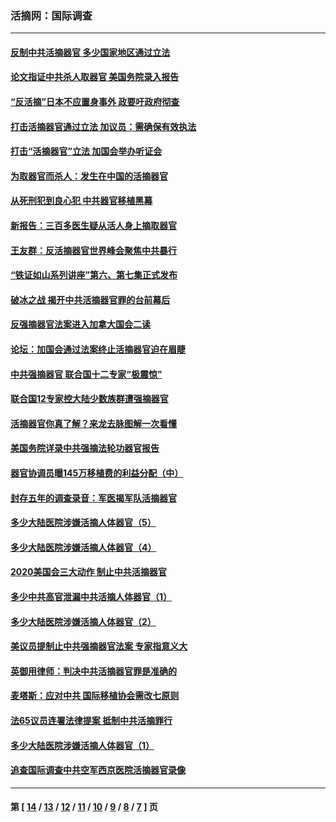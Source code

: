 ### 活摘网：国际调查
---
#### [反制中共活摘器官 多少国家地区通过立法](../../pages/nf5947/n14009863.md?07180430) 
#### [论文指证中共杀人取器官 美国务院录入报告](../../pages/nf5947/n13999890.md?07180430) 
#### [“反活摘”日本不应置身事外 政要吁政府彻查](../../pages/nf5947/n13971188.md?07180430) 
#### [打击活摘器官通过立法 加议员：需确保有效执法](../../pages/nf5947/n13886356.md?07180430) 
#### [打击“活摘器官”立法 加国会举办听证会](../../pages/nf5947/n13869362.md?07180430) 
#### [为取器官而杀人：发生在中国的活摘器官](../../pages/nf5947/n13794731.md?07180430) 
#### [从死刑犯到良心犯 中共器官移植黑幕](../../pages/nf5947/n13764669.md?07180430) 
#### [新报告：三百多医生疑从活人身上摘取器官](../../pages/nf5947/n13703044.md?07180430) 
#### [王友群：反活摘器官世界峰会聚焦中共暴行](../../pages/nf5947/n13250738.md?07180430) 
#### [“铁证如山系列讲座”第六、第七集正式发布](../../pages/nf5947/n13106287.md?07180430) 
#### [破冰之战 揭开中共活摘器官罪的台前幕后](../../pages/nf5947/n13082457.md?07180430) 
#### [反强摘器官法案进入加拿大国会二读](../../pages/nf5947/n13033450.md?07180430) 
#### [论坛：加国会通过法案终止活摘器官迫在眉睫](../../pages/nf5947/n13029839.md?07180430) 
#### [中共强摘器官 联合国十二专家“极震惊”](../../pages/nf5947/n13024313.md?07180430) 
#### [联合国12专家控大陆少数族群遭强摘器官](../../pages/nf5947/n13023877.md?07180430) 
#### [活摘器官你真了解？来龙去脉图解一次看懂](../../pages/nf5947/n13013820.md?07180430) 
#### [美国务院详录中共强摘法轮功器官报告](../../pages/nf5947/n12944519.md?07180430) 
#### [器官协调员曝145万移植费的利益分配（中）](../../pages/nf5947/n12894547.md?07180430) 
#### [封存五年的调查录音：军医揭军队活摘器官](../../pages/nf5947/n12798692.md?07180430) 
#### [多少大陆医院涉嫌活摘人体器官（5）](../../pages/nf5947/n12768383.md?07180430) 
#### [多少大陆医院涉嫌活摘人体器官（4）](../../pages/nf5947/n12664434.md?07180430) 
#### [2020美国会三大动作 制止中共活摘器官](../../pages/nf5947/n12682004.md?07180430) 
#### [多少中共高官泄漏中共活摘人体器官（1）](../../pages/nf5947/n12671234.md?07180430) 
#### [多少大陆医院涉嫌活摘人体器官（2）](../../pages/nf5947/n12655589.md?07180430) 
#### [美议员提制止中共强摘器官法案 专家指意义大](../../pages/nf5947/n12630561.md?07180430) 
#### [英御用律师：判决中共活摘器官罪是准确的](../../pages/nf5947/n12580740.md?07180430) 
#### [麦塔斯：应对中共 国际移植协会需改七原则](../../pages/nf5947/n12514711.md?07180430) 
#### [法65议员连署法律提案 抵制中共活摘罪行](../../pages/nf5947/n12437047.md?07180430) 
#### [多少大陆医院涉嫌活摘人体器官（1）](../../pages/nf5947/n12414284.md?07180430) 
#### [追查国际调查中共空军西京医院活摘器官录像](../../pages/nf5947/n12348837.md?07180430) 

---
#### 第 [ [14](./14.md?07180430) / [13](./13.md?07180430) / [12](./12.md?07180430) / [11](./11.md?07180430) / [10](./10.md?07180430) / [9](./9.md?07180430) / [8](./8.md?07180430) / [7](./7.md?07180430) ] 页
